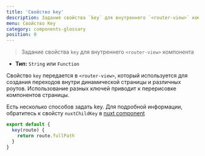 ```yaml
---
title: 'Свойство key'
description: Задание свойства `key` для внутреннего `<router-view>` компонента
menu: Свойство Key
category: components-glossary
position: 0
---
```


> Задание свойства `key` для внутреннего `<router-view>` компонента

- **Тип:** `String` или `Function`

Свойство `key` передается в `<router-view>`, который используется для создания переходов внутри динамической страницы и различных роутов. Использование разных ключей приводит к перерисовке компонентов страницы.

Есть несколько способов задать key. Для подробной информации, обратитесь к свойсту `nuxtChildKey` в [nuxt component](/docs/2.x/features/nuxt-components)

```js
export default {
  key(route) {
    return route.fullPath
  }
}
```
